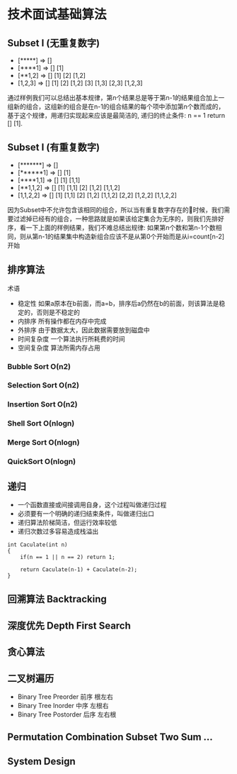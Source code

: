 # 技术面试基础算法

## Subset I (无重复数字)
- [*****] => []
- [****1] => [] [1] 
- [**1,2] => [] [1] [2] [1,2]
- [1,2,3] => [] [1] [2] [1,2] [3] [1,3] [2,3] [1,2,3]

通过样例我们可以总结出基本规律，第n个结果总是等于第n-1的结果组合加上一组新的组合，这组新的组合是在n-1的组合结果的每个项中添加第n个数而成的，基于这个规律，用递归实现起来应该是最简洁的, 递归的终止条件: n == 1 return [] [1].

## Subset I (有重复数字)
- [*******] => []
- [******1] => [] [1] 
- [****1,1] => [] [1] [1,1]
- [**1,1,2] => [] [1] [1,1] [2] [1,2] [1,1,2]
- [1,1,2,2] => [] [1] [1,1] [2] [1,2] [1,1,2] [2,2] [1,2,2] [1,1,2,2]

因为Subset中不允许包含该相同的组合，所以当有重复数字存在的时候，我们需要过滤掉已经有的组合，一种思路就是如果该给定集合为无序的，则我们先排好序，看一下上面的样例结果，我们不难总结出规律: 如果第n个数和第n-1个数相同，则从第n-1的结果集中构造新组合应该不是从第0个开始而是从i=count[n-2]开始


## 排序算法

术语

- 稳定性 如果a原本在b前面，而a=b，排序后a仍然在b的前面，则该算法是稳定的，否则是不稳定的
- 内排序 所有操作都在内存中完成
- 外排序 由于数据太大，因此数据需要放到磁盘中
- 时间复杂度 一个算法执行所耗费的时间
- 空间复杂度 算法所需内存占用


### Bubble Sort O(n2)
### Selection Sort O(n2)
### Insertion Sort O(n2)
### Shell Sort O(nlogn)
### Merge Sort O(nlogn)
### QuickSort O(nlogn)


## 递归
- 一个函数直接或间接调用自身，这个过程叫做递归过程
- 必须要有一个明确的递归结束条件，叫做递归出口
- 递归算法阶梯简洁，但运行效率较低
- 递归次数过多容易造成栈溢出

```
int Caculate(int n)
{
	if(n == 1 || n == 2) return 1;
	
	return Caculate(n-1) + Caculate(n-2);
}

```



## 回溯算法 Backtracking 
## 深度优先 Depth First Search
## 贪心算法


## 二叉树遍历

- Binary Tree Preorder 前序 根左右 
- Binary Tree Inorder 中序 左根右
- Binary Tree Postorder 后序 左右根



## Permutation Combination Subset Two Sum ...


## System Design

